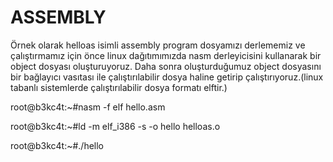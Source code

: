 # ASSEMBLY
Örnek olarak helloas isimli assembly program dosyamızı derlememiz ve çalıştırmamız için önce linux dağıtımımızda nasm derleyicisini kullanarak bir object dosyası oluşturuyoruz.
Daha sonra oluşturduğumuz object dosyasını bir bağlayıcı vasıtası ile çalıştırılabilir dosya haline getirip çalıştırıyoruz.(linux tabanlı sistemlerde çalıştırılabilir dosya formatı elftir.)  





root@b3kc4t:~#nasm -f elf hello.asm


root@b3kc4t:~#ld -m elf_i386 -s -o hello helloas.o


root@b3kc4t:~#./hello
